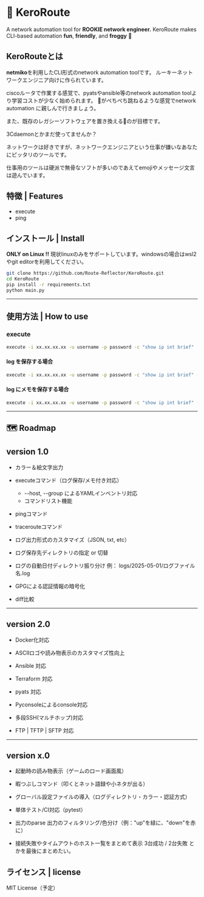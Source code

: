 # 🐸 KeroRoute

A network automation tool for **ROOKIE network engineer.**
KeroRoute makes CLI-based automation **fun**, **friendly**, and **froggy** 🐸

## KeroRouteとは
**netmiko**を利用したCLI形式のnetwork automation toolです。
ルーキーネットワークエンジニア向けに作られています。

ciscoルータで作業する感覚で、pyatsやansible等のnetwork automation toolより学習コストが少なく始められます。
🐸がぺちぺち跳ねるような感覚でnetwork automation に親しんで行きましょう。

また、既存のレガシーソフトウェアを置き換える🐸のが目標です。

3Cdaemonとかまだ使ってませんか？

ネットワークは好きですが、ネットワークエンジニアという仕事が嫌いなあなたにピッタリのツールです。

仕事用のツールは硬派で無骨なソフトが多いのであえてemojiやメッセージ文言は遊んでいます。

## 特徴 | Features
* execute
* ping


## インストール | Install

**ONLY on Linux !!**
現状linuxのみをサポートしています。windowsの場合はwsl2やgit editorを利用してください。


```bash
git clone https://github.com/Route-Reflector/KeroRoute.git
cd KeroRoute
pip install -r requirements.txt
python main.py
```
---

## 使用方法 | How to use

### execute

```bash
execute -i xx.xx.xx.xx -u username -p password -c "show ip int brief" 
```

#### log を保存する場合

```bash
execute -i xx.xx.xx.xx -u username -p password -c "show ip int brief" --log
```

#### log にメモを保存する場合

```bash
execute -i xx.xx.xx.xx -u username -p password -c "show ip int brief" --log --memo "設定変更後"
```
---

## 🗺️ Roadmap

version 1.0
---
* カラー＆絵文字出力

* executeコマンド（ログ保存/メモ付き対応）
  * --host, --group によるYAMLインベントリ対応
  * コマンドリスト機能

* pingコマンド

* tracerouteコマンド

*  ログ出力形式のカスタマイズ（JSON, txt, etc）

*  ログ保存先ディレクトリの指定 or 切替

*  ログの自動日付ディレクトリ振り分け
  例： logs/2025-05-01/ログファイル名.log

* GPGによる認証情報の暗号化

* diff比較
---


version 2.0 
---

* Docker化対応

* ASCIIロゴや読み物表示のカスタマイズ性向上

* Ansible 対応

* Terraform 対応

* pyats 対応

* Pyconsoleによるconsole対応

* 多段SSH(マルチホップ)対応

* FTP | TFTP | SFTP 対応 
---


version x.0 
---

* 起動時の読み物表示（ゲームのロード画面風）

* 暇つぶしコマンド（叩くとネット語録や小ネタが出る）

* グローバル設定ファイルの導入（ログディレクトリ・カラー・認証方式）

* 単体テスト/CI対応（pytest）

* 出力のparse
  出力のフィルタリング/色分け（例："up"を緑に、"down"を赤に）

* 接続失敗やタイムアウトのホスト一覧をまとめて表示
  3台成功 / 2台失敗 とかを最後にまとめたい。



## ライセンス | license

MIT License（予定）

